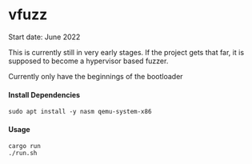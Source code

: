 # vfuzz
Start date: June 2022

This is currently still in very early stages. If the project gets that far, it 
is supposed to become a hypervisor based fuzzer.

Currently only have the beginnings of the bootloader

#### Install Dependencies
```
sudo apt install -y nasm qemu-system-x86
```

#### Usage
```
cargo run
./run.sh
```

